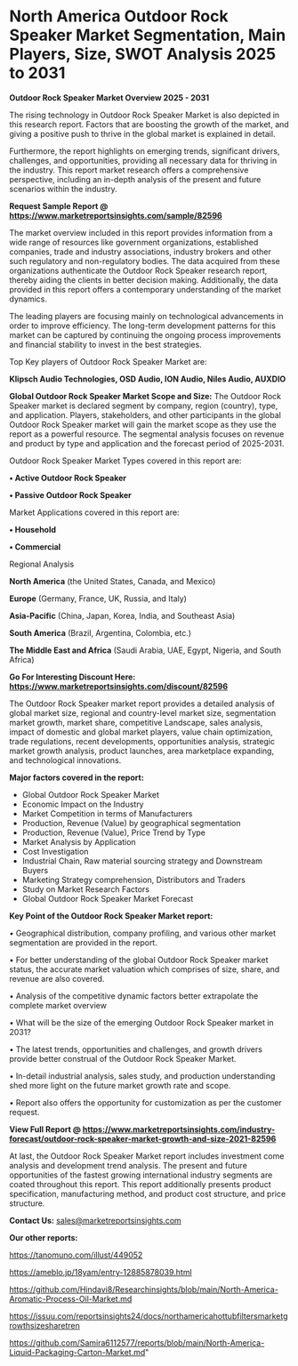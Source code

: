 # North America Outdoor Rock Speaker Market Segmentation, Main Players, Size, SWOT Analysis 2025 to 2031

<Strong> Outdoor Rock Speaker Market Overview 2025 - 2031</strong>

The rising technology in Outdoor Rock Speaker Market is also depicted in this research report. Factors that are boosting the growth of the market, and giving a positive push to thrive in the global market is explained in detail.

Furthermore, the report highlights on emerging trends, significant drivers, challenges, and opportunities, providing all necessary data for thriving in the industry. This report market research offers a comprehensive perspective, including an in-depth analysis of the present and future scenarios within the industry.

<strong>Request Sample Report @ <a href=https://www.marketreportsinsights.com/sample/82596>https://www.marketreportsinsights.com/sample/82596</a></strong>

The market overview included in this report provides information from a wide range of resources like government organizations, established companies, trade and industry associations, industry brokers and other such regulatory and non-regulatory bodies. The data acquired from these organizations authenticate the Outdoor Rock Speaker research report, thereby aiding the clients in better decision making. Additionally, the data provided in this report offers a contemporary understanding of the market dynamics.

The leading players are focusing mainly on technological advancements in order to improve efficiency. The long-term development patterns for this market can be captured by continuing the ongoing process improvements and financial stability to invest in the best strategies.

Top Key players of Outdoor Rock Speaker Market are:

<strong>Klipsch Audio Technologies, OSD Audio, ION Audio, Niles Audio, AUXDIO</strong>

<strong><b>Global Outdoor Rock Speaker Market Scope and Size:</b></strong>
The Outdoor Rock Speaker market is declared segment by company, region (country), type, and application. Players, stakeholders, and other participants in the global Outdoor Rock Speaker market will gain the market scope as they use the report as a powerful resource. The segmental analysis focuses on revenue and product by type and application and the forecast period of 2025-2031.

Outdoor Rock Speaker Market Types covered in this report are:

<strong>• Active Outdoor Rock Speaker

• Passive Outdoor Rock Speaker</strong>

Market Applications covered in this report are:

<strong>• Household

• Commercial</strong> 

Regional Analysis

<strong>North America</strong> (the United States, Canada, and Mexico)

<strong>Europe</strong> (Germany, France, UK, Russia, and Italy)

<strong>Asia-Pacific</strong> (China, Japan, Korea, India, and Southeast Asia)

<strong>South America</strong> (Brazil, Argentina, Colombia, etc.)

<strong>The Middle East and Africa</strong> (Saudi Arabia, UAE, Egypt, Nigeria, and South Africa)

<strong>Go For Interesting Discount Here: <a href=https://www.marketreportsinsights.com/discount/82596>https://www.marketreportsinsights.com/discount/82596</a></strong>

The Outdoor Rock Speaker market report provides a detailed analysis of global market size, regional and country-level market size, segmentation market growth, market share, competitive Landscape, sales analysis, impact of domestic and global market players, value chain optimization, trade regulations, recent developments, opportunities analysis, strategic market growth analysis, product launches, area marketplace expanding, and technological innovations.

<strong><b>Major factors covered in the report:</b></strong>
<ul>
  <li>Global Outdoor Rock Speaker Market </li>
  <li>Economic Impact on the Industry</li>
  <li>Market Competition in terms of Manufacturers</li>
  <li>Production, Revenue (Value) by geographical segmentation</li>
  <li>Production, Revenue (Value), Price Trend by Type</li>
  <li>Market Analysis by Application</li>
  <li>Cost Investigation</li>
  <li>Industrial Chain, Raw material sourcing strategy and Downstream Buyers</li>
  <li>Marketing Strategy comprehension, Distributors and Traders</li>
  <li>Study on Market Research Factors</li>
  <li>Global Outdoor Rock Speaker Market Forecast</li>
</ul>

<strong><b>Key Point of the Outdoor Rock Speaker Market report:</b></strong>

• Geographical distribution, company profiling, and various other market segmentation are provided in the report.

• For better understanding of the global Outdoor Rock Speaker market status, the accurate market valuation which comprises of size, share, and revenue are also covered.

• Analysis of the competitive dynamic factors better extrapolate the complete market overview

• What will be the size of the emerging Outdoor Rock Speaker market in 2031?

• The latest trends, opportunities and challenges, and growth drivers provide better construal of the Outdoor Rock Speaker Market.

• In-detail industrial analysis, sales study, and production understanding shed more light on the future market growth rate and scope.

• Report also offers the opportunity for customization as per the customer request.

<strong><b>View Full Report @ <a href=https://www.marketreportsinsights.com/industry-forecast/outdoor-rock-speaker-market-growth-and-size-2021-82596>https://www.marketreportsinsights.com/industry-forecast/outdoor-rock-speaker-market-growth-and-size-2021-82596</a></b></strong>


At last, the Outdoor Rock Speaker Market report includes investment come analysis and development trend analysis. The present and future opportunities of the fastest growing international industry segments are coated throughout this report. This report additionally presents product specification, manufacturing method, and product cost structure, and price structure.

<strong>Contact Us:</strong>
sales@marketreportsinsights.com

<strong>Our other reports:</strong>

<a href=https://tanomuno.com/illust/449052>https://tanomuno.com/illust/449052</a>

<a href=https://ameblo.jp/18yam/entry-12885878039.html>https://ameblo.jp/18yam/entry-12885878039.html</a>

<a href=https://github.com/Hindavi8/Researchinsights/blob/main/North-America-Aromatic-Process-Oil-Market.md>https://github.com/Hindavi8/Researchinsights/blob/main/North-America-Aromatic-Process-Oil-Market.md</a>

<a href=https://issuu.com/reportsinsights24/docs/northamericahottubfiltersmarketgrowthsizesharetren>https://issuu.com/reportsinsights24/docs/northamericahottubfiltersmarketgrowthsizesharetren</a>

<a href=https://github.com/Samira6112577/reports/blob/main/North-America-Liquid-Packaging-Carton-Market.md>https://github.com/Samira6112577/reports/blob/main/North-America-Liquid-Packaging-Carton-Market.md</a>"
